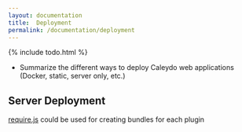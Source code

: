 ```yaml
---
layout: documentation
title:  Deployment
permalink: /documentation/deployment
---
```


{% include todo.html %}

* Summarize the different ways to deploy Caleydo web applications (Docker, static, server only, etc.)

## Server Deployment

[require.js](http://requirejs.org/docs/optimization.html) could be used for creating bundles for each plugin
